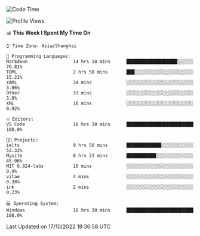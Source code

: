 <!--START_SECTION:waka-->
![Code Time](http://img.shields.io/badge/Code%20Time-229%20hrs%2054%20mins-blue)

![Profile Views](http://img.shields.io/badge/Profile%20Views-2-blue)

📊 **This Week I Spent My Time On** 

```text
⌚︎ Time Zone: Asia/Shanghai

💬 Programming Languages: 
Markdown                 14 hrs 18 mins      ███████████████████░░░░░░   76.81% 
TOML                     2 hrs 50 mins       ███░░░░░░░░░░░░░░░░░░░░░░   15.21% 
YAML                     34 mins             ░░░░░░░░░░░░░░░░░░░░░░░░░   3.06% 
Other                    33 mins             ░░░░░░░░░░░░░░░░░░░░░░░░░   3.0% 
XML                      10 mins             ░░░░░░░░░░░░░░░░░░░░░░░░░   0.92%

🔥 Editors: 
VS Code                  18 hrs 38 mins      █████████████████████████   100.0%

🐱‍💻 Projects: 
ielts                    9 hrs 56 mins       █████████████░░░░░░░░░░░░   53.33% 
Mysite                   8 hrs 23 mins       ███████████░░░░░░░░░░░░░░   45.06% 
MIT 6.824-labs           10 mins             ░░░░░░░░░░░░░░░░░░░░░░░░░   0.9% 
vitae                    4 mins              ░░░░░░░░░░░░░░░░░░░░░░░░░   0.38% 
ink                      2 mins              ░░░░░░░░░░░░░░░░░░░░░░░░░   0.23%

💻 Operating System: 
Windows                  18 hrs 38 mins      █████████████████████████   100.0%

```


 Last Updated on 17/10/2022 18:36:58 UTC
<!--END_SECTION:waka-->